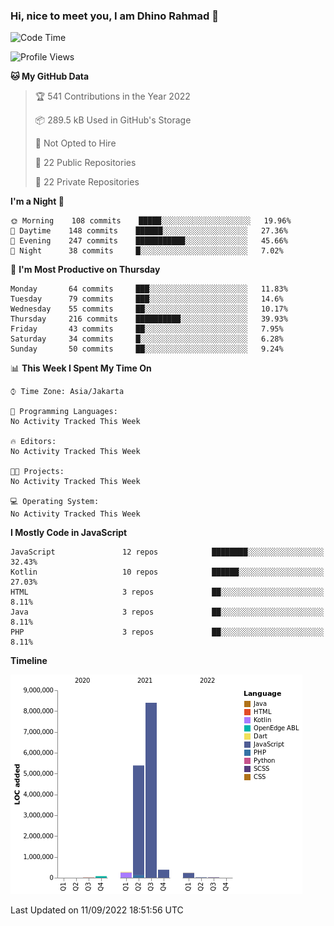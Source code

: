 ### Hi, nice to meet you, I am Dhino Rahmad 👋
<!--START_SECTION:waka-->
![Code Time](http://img.shields.io/badge/Code%20Time-0%20secs-blue)

![Profile Views](http://img.shields.io/badge/Profile%20Views-0-blue)

**🐱 My GitHub Data** 

> 🏆 541 Contributions in the Year 2022
 > 
> 📦 289.5 kB Used in GitHub's Storage 
 > 
> 🚫 Not Opted to Hire
 > 
> 📜 22 Public Repositories 
 > 
> 🔑 22 Private Repositories  
 > 
**I'm a Night 🦉** 

```text
🌞 Morning    108 commits    █████░░░░░░░░░░░░░░░░░░░░   19.96% 
🌆 Daytime    148 commits    ██████░░░░░░░░░░░░░░░░░░░   27.36% 
🌃 Evening    247 commits    ███████████░░░░░░░░░░░░░░   45.66% 
🌙 Night      38 commits     █░░░░░░░░░░░░░░░░░░░░░░░░   7.02%

```
📅 **I'm Most Productive on Thursday** 

```text
Monday       64 commits     ███░░░░░░░░░░░░░░░░░░░░░░   11.83% 
Tuesday      79 commits     ███░░░░░░░░░░░░░░░░░░░░░░   14.6% 
Wednesday    55 commits     ██░░░░░░░░░░░░░░░░░░░░░░░   10.17% 
Thursday     216 commits    ██████████░░░░░░░░░░░░░░░   39.93% 
Friday       43 commits     ██░░░░░░░░░░░░░░░░░░░░░░░   7.95% 
Saturday     34 commits     █░░░░░░░░░░░░░░░░░░░░░░░░   6.28% 
Sunday       50 commits     ██░░░░░░░░░░░░░░░░░░░░░░░   9.24%

```


📊 **This Week I Spent My Time On** 

```text
⌚︎ Time Zone: Asia/Jakarta

💬 Programming Languages: 
No Activity Tracked This Week

🔥 Editors: 
No Activity Tracked This Week

🐱‍💻 Projects: 
No Activity Tracked This Week

💻 Operating System: 
No Activity Tracked This Week

```

**I Mostly Code in JavaScript** 

```text
JavaScript               12 repos            ████████░░░░░░░░░░░░░░░░░   32.43% 
Kotlin                   10 repos            ██████░░░░░░░░░░░░░░░░░░░   27.03% 
HTML                     3 repos             ██░░░░░░░░░░░░░░░░░░░░░░░   8.11% 
Java                     3 repos             ██░░░░░░░░░░░░░░░░░░░░░░░   8.11% 
PHP                      3 repos             ██░░░░░░░░░░░░░░░░░░░░░░░   8.11%

```


**Timeline**

![Chart not found](https://raw.githubusercontent.com/Dhino12/Dhino12/master/charts/bar_graph.png) 


 Last Updated on 11/09/2022 18:51:56 UTC
<!--END_SECTION:waka-->
 
